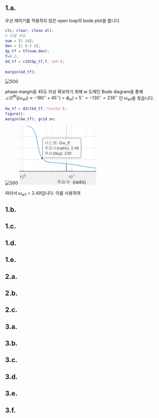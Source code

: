 ## 1.a.
우선 제어기를 적용하지 않은 open loop의 bode plot을 봅니다.

```Matlab
clc; clear; close all;
% 모델 생성
num = [5 20];
den = [1 0.5 4];
Gp_tf = tf(num,den);
T=0.2;
Gd_tf = c2d(Gp_tf,T,'zoh');

margin(Gd_tf);
```

![500](Pasted%20image%2020240612151956.png)

phase margin을 45도 이상 확보하기 위해 w 도메인 Bode diagram을 통해 $\angle G^{W}(j\omega_{w1})\approx -180^{\circ}+45^{\circ}(=\phi_{m})+5^{\circ}=-130^{\circ}=230^{\circ}$ 인 $\omega_{w1}$을 찾습니다.

```Matlab
Gw_tf = d2c(Gd_tf,'tustin');
figure();
margin(Gw_tf); grid on;
```

![500](Pasted%20image%2020240612162952.png)
![](Pasted%20image%2020240612163241.png)

따라서 $\omega_{w1}=2.49$입니다. 이를 사용하여 
## 1.b.



## 1.c.
## 1.d.
## 1.e.
## 2.a.
## 2.b.
## 2.c.
## 3.a.
## 3.b.
## 3.c.
## 3.d.
## 3.e.
## 3.f.
